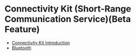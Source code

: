 # Connectivity Kit (Short-Range Communication Service)(Beta Feature)
- [Connectivity Kit Introduction](./cj-connectivity-kit-intro.md)
- [Bluetooth](./bluetooth/README.md)